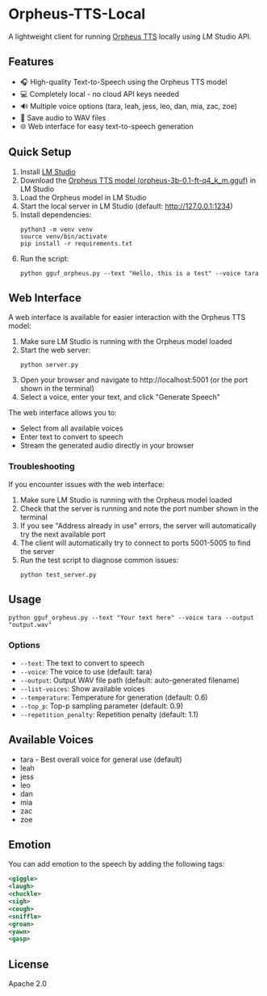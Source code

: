 # Orpheus-TTS-Local

A lightweight client for running [Orpheus TTS](https://huggingface.co/canopylabs/orpheus-3b-0.1-ft) locally using LM Studio API.

## Features

- 🎧 High-quality Text-to-Speech using the Orpheus TTS model
- 💻 Completely local - no cloud API keys needed
- 🔊 Multiple voice options (tara, leah, jess, leo, dan, mia, zac, zoe)
- 💾 Save audio to WAV files
- 🌐 Web interface for easy text-to-speech generation

## Quick Setup

1. Install [LM Studio](https://lmstudio.ai/) 
2. Download the [Orpheus TTS model (orpheus-3b-0.1-ft-q4_k_m.gguf)](https://huggingface.co/isaiahbjork/orpheus-3b-0.1-ft-Q4_K_M-GGUF) in LM Studio
3. Load the Orpheus model in LM Studio
4. Start the local server in LM Studio (default: http://127.0.0.1:1234)
5. Install dependencies:
   ```
   python3 -m venv venv
   source venv/bin/activate
   pip install -r requirements.txt
   ```
6. Run the script:
   ```
   python gguf_orpheus.py --text "Hello, this is a test" --voice tara
   ```

## Web Interface

A web interface is available for easier interaction with the Orpheus TTS model:

1. Make sure LM Studio is running with the Orpheus model loaded
2. Start the web server:
   ```
   python server.py
   ```
3. Open your browser and navigate to http://localhost:5001 (or the port shown in the terminal)
4. Select a voice, enter your text, and click "Generate Speech"

The web interface allows you to:
- Select from all available voices
- Enter text to convert to speech
- Stream the generated audio directly in your browser

### Troubleshooting

If you encounter issues with the web interface:

1. Make sure LM Studio is running with the Orpheus model loaded
2. Check that the server is running and note the port number shown in the terminal
3. If you see "Address already in use" errors, the server will automatically try the next available port
4. The client will automatically try to connect to ports 5001-5005 to find the server
5. Run the test script to diagnose common issues:
   ```
   python test_server.py
   ```

## Usage

```
python gguf_orpheus.py --text "Your text here" --voice tara --output "output.wav"
```

### Options

- `--text`: The text to convert to speech
- `--voice`: The voice to use (default: tara)
- `--output`: Output WAV file path (default: auto-generated filename)
- `--list-voices`: Show available voices
- `--temperature`: Temperature for generation (default: 0.6)
- `--top_p`: Top-p sampling parameter (default: 0.9)
- `--repetition_penalty`: Repetition penalty (default: 1.1)

## Available Voices

- tara - Best overall voice for general use (default)
- leah
- jess
- leo
- dan
- mia
- zac
- zoe

## Emotion
You can add emotion to the speech by adding the following tags:
```xml
<giggle>
<laugh>
<chuckle>
<sigh>
<cough>
<sniffle>
<groan>
<yawn>
<gasp>
```

## License

Apache 2.0
